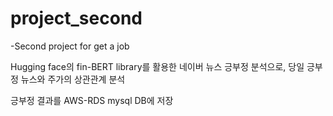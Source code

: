 # project_second
-Second project for get a job

Hugging face의 fin-BERT library를 활용한 네이버 뉴스 긍부정 분석으로, 당일 긍부정 뉴스와 주가의 상관관계 분석

긍부정 결과를 AWS-RDS mysql DB에 저장

